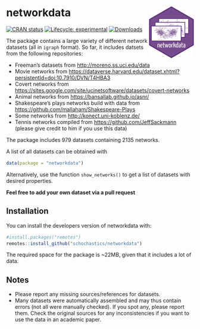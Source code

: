 
<!-- README.md is generated from README.Rmd. Please edit that file -->

# networkdata <img src="man/figures/logo.png" align="right"/>

<!-- badges: start -->

[![CRAN
status](https://www.r-pkg.org/badges/version/networkdata)](https://cran.r-project.org/package=networkdata)
[![Lifecycle:
experimental](https://img.shields.io/badge/lifecycle-experimental-orange.svg)](https://www.tidyverse.org/lifecycle/#experimental)
[![Downloads](https://cranlogs.r-pkg.org/badges/networkdata)](https://CRAN.R-project.org/package=networkdata)
<!-- badges: end -->

The package contains a large variety of different network datasets (all
in `igraph` format). So far, it includes datsets from the following
repositories:

  - Freeman’s datasets from <http://moreno.ss.uci.edu/data>
  - Movie networks from
    <https://dataverse.harvard.edu/dataset.xhtml?persistentId=doi:10.7910/DVN/T4HBA3>
  - Covert networks from
    <https://sites.google.com/site/ucinetsoftware/datasets/covert-networks>
  - Animal networks from <https://bansallab.github.io/asnr/>
  - Shakespeare’s plays networks build with data from
    <https://github.com/mallaham/Shakespeare-Plays>
  - Some networks from <http://konect.uni-koblenz.de/>
  - Tennis networks compiled from <https://github.com/JeffSackmann>
    (please give credit to him if you use this data)

The package includes 979 datasets containing 2135 networks.

A list of all datasets can be obtained with

``` r
data(package = "networkdata")
```

Alternatively, use the function `show_networks()` to get a list of
datasets with desired properties.

**Feel free to add your own dataset via a pull request**

## Installation

You can install the developers version of networkdata with:

``` r
#install.packages("remotes")
remotes::install_github("schochastics/networkdata")
```

The required space for the package is ~22MB, given that it includes a
lot of data.

## Notes

  - Please report any missing sources/references for datasets.
  - Many datasets were automatically assembled and may thus contain
    errors (not all were manually checked). If you spot any, please
    report them. Check the original sources for any inconsistencies if
    you want to use the data in an academic paper.
